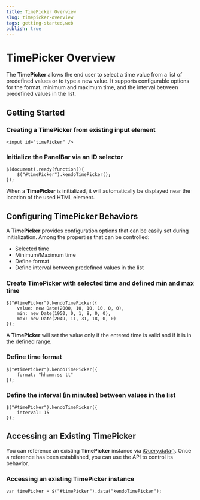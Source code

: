 ```yaml
---
title: TimePicker Overview
slug: timepicker-overview
tags: getting-started,web
publish: true
---
```


# TimePicker Overview

The **TimePicker** allows the end user to select a time value from a list of predefined values or
to type a new value. It supports configurable options for the format, minimum and maximum time, and the
interval between predefined values in the list.


## Getting Started

### Creating a TimePicker from existing input element

    <input id="timePicker" />

### Initialize the PanelBar via an ID selector

    $(document).ready(function(){
        $("#timePicker").kendoTimePicker();
    });

When a **TimePicker** is initialized, it will automatically be displayed near the location of the
used HTML element.


## Configuring TimePicker Behaviors


A **TimePicker** provides configuration options that can be easily set during initialization.
Among the properties that can be controlled:


*   Selected time
*   Minimum/Maximum time
*   Define format
*   Define interval between predefined values in the list

### Create TimePicker with selected time and defined min and max time

    $("#timePicker").kendoTimePicker({
        value: new Date(2000, 10, 10, 10, 0, 0),
        min: new Date(1950, 0, 1, 8, 0, 0),
        max: new Date(2049, 11, 31, 18, 0, 0)
    });

A **TimePicker** will set the value only if the entered time is valid and if it is in the defined
range.

### Define time format

    $("#timePicker").kendoTimePicker({
        format: "hh:mm:ss tt"
    });

### Define the interval (in minutes) between values in the list

    $("#timePicker").kendoTimePicker({
        interval: 15
    });

## Accessing an Existing TimePicker


You can reference an existing **TimePicker** instance via
[jQuery.data()](http://api.jquery.com/jQuery.data/). Once a reference has been established, you can
use the API to control its behavior.

### Accessing an existing TimePicker instance

    var timePicker = $("#timePicker").data("kendoTimePicker");

